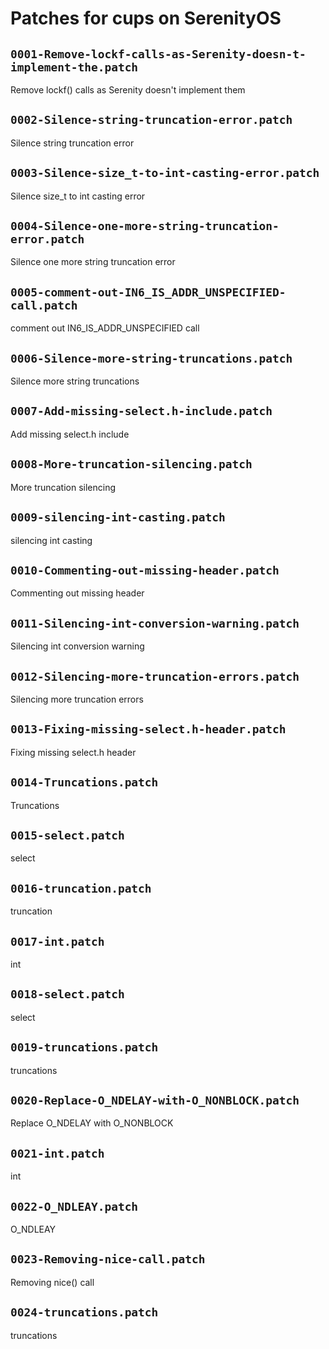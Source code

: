 # Patches for cups on SerenityOS

## `0001-Remove-lockf-calls-as-Serenity-doesn-t-implement-the.patch`

Remove lockf() calls as Serenity doesn't implement them


## `0002-Silence-string-truncation-error.patch`

Silence string truncation error


## `0003-Silence-size_t-to-int-casting-error.patch`

Silence size_t to int casting error


## `0004-Silence-one-more-string-truncation-error.patch`

Silence one more string truncation error


## `0005-comment-out-IN6_IS_ADDR_UNSPECIFIED-call.patch`

comment out IN6_IS_ADDR_UNSPECIFIED call


## `0006-Silence-more-string-truncations.patch`

Silence more string truncations


## `0007-Add-missing-select.h-include.patch`

Add missing select.h include


## `0008-More-truncation-silencing.patch`

More truncation silencing


## `0009-silencing-int-casting.patch`

silencing int casting


## `0010-Commenting-out-missing-header.patch`

Commenting out missing header


## `0011-Silencing-int-conversion-warning.patch`

Silencing int conversion warning


## `0012-Silencing-more-truncation-errors.patch`

Silencing more truncation errors


## `0013-Fixing-missing-select.h-header.patch`

Fixing missing select.h header


## `0014-Truncations.patch`

Truncations


## `0015-select.patch`

select


## `0016-truncation.patch`

truncation


## `0017-int.patch`

int


## `0018-select.patch`

select


## `0019-truncations.patch`

truncations


## `0020-Replace-O_NDELAY-with-O_NONBLOCK.patch`

Replace O_NDELAY with O_NONBLOCK


## `0021-int.patch`

int


## `0022-O_NDLEAY.patch`

O_NDLEAY


## `0023-Removing-nice-call.patch`

Removing nice() call


## `0024-truncations.patch`

truncations


